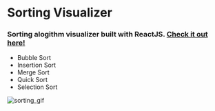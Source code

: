 # Sorting Visualizer

### Sorting alogithm visualizer built with ReactJS. [Check it out here!](https://sorting-visualizer-project-portfolio.netlify.app/)

- Bubble Sort
- Insertion Sort
- Merge Sort
- Quick Sort
- Selection Sort

![sorting_gif](src/assets/sorting_gif.gif)
